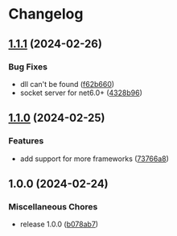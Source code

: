 # Changelog

## [1.1.1](https://github.com/XeroxDev/ytmdesktop-cs-companion/compare/v1.1.0...v1.1.1) (2024-02-26)


### Bug Fixes

* dll can't be found ([f62b660](https://github.com/XeroxDev/ytmdesktop-cs-companion/commit/f62b6604973f4a59a68f9dc0455599b5d4b46e20))
* socket server for net6.0+ ([4328b96](https://github.com/XeroxDev/ytmdesktop-cs-companion/commit/4328b96c0c84eaa8524e0cf3ba4b3cab5d3ab0af))

## [1.1.0](https://github.com/XeroxDev/ytmdesktop-cs-companion/compare/v1.0.0...v1.1.0) (2024-02-25)


### Features

* add support for more frameworks ([73766a8](https://github.com/XeroxDev/ytmdesktop-cs-companion/commit/73766a85afe5487439aa9992ee88191672efa04d))

## 1.0.0 (2024-02-24)


### Miscellaneous Chores

* release 1.0.0 ([b078ab7](https://github.com/XeroxDev/ytmdesktop-cs-companion/commit/b078ab76e1e8cfb29112dd6dfd6f8b5199bc5a25))

